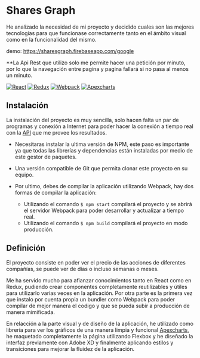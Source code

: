 # Shares Graph

He analizado la necesidad de mi proyecto y decidido cuales son las mejores tecnologías para que funcionase correctamente tanto en el ámbito visual como en la funcionalidad del mismo.

demo: https://sharesgraph.firebaseapp.com/google

**La Api Rest que utilizo solo me permite hacer una petición por minuto, por lo que la navegación entre pagina y pagina fallará si no pasa al menos un minuto.

[![React](https://img.shields.io/badge/React-16.9.0-blue "React")](https://img.shields.io/badge/React-16.9.0-blue "React")
[![Redux](https://img.shields.io/badge/Redux%20-4.0.4-yellowgreen  "Redux")](https://img.shields.io/badge/Redux%20-4.0.4-yellowgreen  "Redux")
[![Webpack](https://img.shields.io/badge/Webpack-4.40.2-green "Webpack")](https://img.shields.io/badge/Webpack-4.40.2-green "Webpack")
[![Apexcharts](https://img.shields.io/badge/Apexcharts-3.8.6-orange "Apexcharts")](https://img.shields.io/badge/Apexcharts-3.8.6-orange "Apexcharts")


Instalación
-------------

La instalación del proyecto es muy sencilla, solo hacen falta un par de programas y conexión a Internet para poder hacer la conexión a tiempo real con la [API](https://www.alphavantage.co/) que me provee los resultados.

* Necesitaras instalar la ultima versión de NPM, este paso es importante ya que todas las librerías y dependencias están instaladas por medio de este gestor de paquetes.

* Una versión compatible de Git que permita clonar este proyecto en su equipo.

* Por ultimo, debes de compilar la aplicación utilizando Webpack, hay dos formas de compilar la aplicación:
    * Utilizando el comando `$ npm start` compilará el proyecto y se abrirá el servidor Webpack para poder desarrollar y actualizar a tiempo real.
    * Utilizando el comando `$ npm build` compilará el proyecto en modo producción.
    
Definición
-------------

El proyecto consiste en poder ver el precio de las acciones de diferentes compañías, se puede ver de días o incluso semanas o meses.

Me ha servido mucho para afianzar conocimientos tanto en React como en Redux, pudiendo crear componentes completamente reutilizables y útiles para utilizarlo varias veces en la aplicación. Por otra parte es la primera vez que instalo por cuenta propia un bundler como Webpack para poder compilar de mejor manera el codigo y que se pueda subir a producción de manera mimificada.

En relacción a la parte visual y de diseño de la aplicación, he utilizado como librería para ver los gráficos de una manera limpia y funcional [Apexcharts](https://apexcharts.com/), he maquetado completamente la página utilizando Flexbox y he diseñado la interfaz previamente con Adobe XD y finalmente aplicando estilos y transiciones para mejorar la fluidez de la aplicación.
